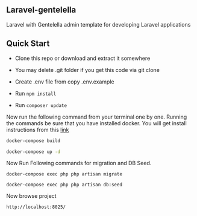 

## Laravel-gentelella

Laravel with Gentelella admin template for developing Laravel applications

## Quick Start

- Clone this repo or download and extract it somewhere
- You may delete .git folder if you get this code via git clone

- Create .env file from copy .env.example 

- Run ``npm install``

- Run ```composer update```



 Now run the following command from your terminal one by one. Running the commands be sure that you have installed docker. You will get install instructions from this
 [link](https://docs.docker.com/)

```sh
docker-compose build
```


```sh
docker-compose up -d
```

Now Run Following commands for migration and DB Seed.

```
docker-compose exec php php artisan migrate
```

```
docker-compose exec php php artisan db:seed
```


Now browse project 

 ```
 http://localhost:8025/

```







